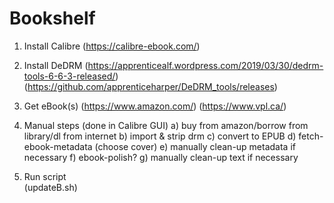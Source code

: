 # Bookshelf

1. Install Calibre
     (https://calibre-ebook.com/)

2. Install DeDRM 
     (https://apprenticealf.wordpress.com/2019/03/30/dedrm-tools-6-6-3-released/) 
     (https://github.com/apprenticeharper/DeDRM_tools/releases)

3. Get eBook(s) 
     (https://www.amazon.com/)
     (https://www.vpl.ca/)

4. Manual steps (done in Calibre GUI)
   a) buy from amazon/borrow from library/dl from internet
   b) import & strip drm
   c) convert to EPUB
   d) fetch-ebook-metadata (choose cover)
   e) manually clean-up metadata if necessary
   f) ebook-polish?
   g) manually clean-up text if necessary

5. Run script  
     (updateB.sh)

